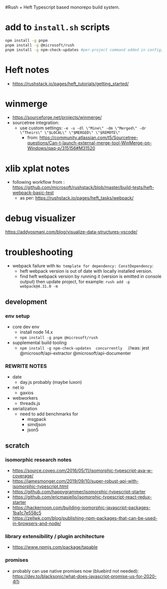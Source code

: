 #Rush + Heft
Typescript based monorepo build system.


# add to ```install.sh``` scripts

```bash
npm install -g pnpm
pnpm install -g @microsoft/rush
pnpm install -g npm-check-updates #per-project command added in config/rush/command-line.json and each package.json

```


# Heft notes


- https://rushstack.io/pages/heft_tutorials/getting_started/


# winmerge

- https://sourceforge.net/projects/winmerge/
- sourcetree integration:
  - use custom settings:  ```-e -u -dl \"Mine\" -dm \"Merged\" -dr \"Theirs\" \"$LOCAL\" \"$MERGED\" \"$REMOTE\"```
	  - from: https://community.atlassian.com/t5/Sourcetree-questions/Can-t-launch-external-merge-tool-WinMerge-on-Windows/qaq-p/315156#M31520


# xlib xplat notes

- following workflow from : https://github.com/microsoft/rushstack/blob/master/build-tests/heft-webpack-basic-test
  - as per: https://rushstack.io/pages/heft_tasks/webpack/


# debug visualizer
https://addyosmani.com/blog/visualize-data-structures-vscode/


# troubleshooting
- webpack failure with ```No template for dependency: ConstDependency```:
  - heft webpack version is out of date with locally installed version.
  - find heft webpack version by running it (version is emitted in console output) then update project, for example: ```rush add -p webpack@4.31.0 -m```

  
## development



### env setup
- core dev env
  - install node 14.x
  - ```npm install -g pnpm @microsoft/rush```
- supplemental build tooling
  -  ```npm install -g npm-check-updates  concurrently  ```  //was: jest @microsoft/api-extractor @microsoft/api-documenter

### REWRITE NOTES
- date
  - day.js probably (maybe luxon)
- net io
  - gaxios
- webworkers
  - threads.js
- serialization
  - need to add benchmarks for
    - msgpack
    - simdjson
    - json5


## scratch

### isomorphic research notes
- https://source.coveo.com/2016/05/11/isomorphic-typescript-ava-w-coverage/
- https://jamesmonger.com/2019/09/10/super-robust-api-with-isomorphic-typescript.html
- https://github.com/happygrammer/isomorphic-typescript-starter
- https://github.com/ericmasiello/isomorphic-typescript-react-redux-starter
- https://hackernoon.com/building-isomorphic-javascript-packages-1ba1c7e558c5
- https://zellwk.com/blog/publishing-npm-packages-that-can-be-used-in-browsers-and-node/

### library extensibility / plugin architecture
- https://www.npmjs.com/package/tapable

### promises
- probably can use native promises now (bluebird not needed): https://dev.to/blacksonic/what-does-javascript-promise-us-for-2020-4l1i


  